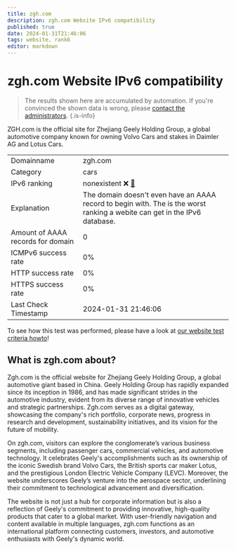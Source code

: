 ```yaml
---
title: zgh.com
description: zgh.com Website IPv6 compatibility
published: true
date: 2024-01-31T21:46:06
tags: website, rank6
editor: markdown
---
```


# zgh.com Website IPv6 compatibility

> The results shown here are accumulated by automation. If you're convinced the shown data is wrong, please [contact the administrators](/howto/chat). 
{.is-info}

ZGH.com is the official site for Zhejiang Geely Holding Group, a global automotive company known for owning Volvo Cars and stakes in Daimler AG and Lotus Cars.


|   |   |
| - | - |
| Domainname | zgh.com
| Category | cars |
| IPv6 ranking | nonexistent :x: [🔗](/howto/ranking) |
| Explanation | The domain doesn't even have an AAAA record to begin with. The is the worst ranking a webite can get in the IPv6 database. |
| Amount of AAAA records for domain | 0 |
| ICMPv6 success rate | 0%|
| HTTP success rate | 0% |
| HTTPS success rate | 0% |
| Last Check Timestamp | 2024-01-31 21:46:06 |

To see how this test was performed, please have a look at [our website test criteria howto](/howto/testcriteria/website)!


## What is zgh.com about?
Zgh.com is the official website for Zhejiang Geely Holding Group, a global automotive giant based in China. Geely Holding Group has rapidly expanded since its inception in 1986, and has made significant strides in the automotive industry, evident from its diverse range of innovative vehicles and strategic partnerships. Zgh.com serves as a digital gateway, showcasing the company's rich portfolio, corporate news, progress in research and development, sustainability initiatives, and its vision for the future of mobility.

On zgh.com, visitors can explore the conglomerate’s various business segments, including passenger cars, commercial vehicles, and automotive technology. It celebrates Geely's accomplishments such as its ownership of the iconic Swedish brand Volvo Cars, the British sports car maker Lotus, and the prestigious London Electric Vehicle Company (LEVC). Moreover, the website underscores Geely’s venture into the aerospace sector, underlining their commitment to technological advancement and diversification.

The website is not just a hub for corporate information but is also a reflection of Geely's commitment to providing innovative, high-quality products that cater to a global market. With user-friendly navigation and content available in multiple languages, zgh.com functions as an international platform connecting customers, investors, and automotive enthusiasts with Geely's dynamic world.


